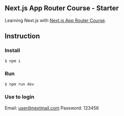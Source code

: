 ## Next.js App Router Course - Starter

Learning Next.js with [Next.js App Router Course](https://nextjs.org/learn).

## Instruction

### Install

```bash
$ npm i
```

### Run

```bash
$ npm run dev
```

### Use to login

Email: user@nextmail.com
Password: 123456
